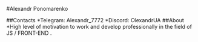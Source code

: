 #Alexandr Ponomarenko

##Contacts
*Telegram: Alexandr_7772
*Discord: OlexandrUA
##About
*High level of motivation to work and develop professionally in the field of JS / FRONT-END .